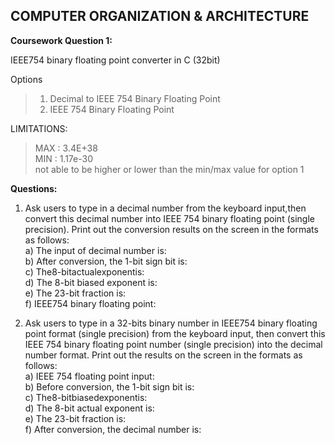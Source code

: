 ## COMPUTER ORGANIZATION & ARCHITECTURE

**Coursework Question 1:**

IEEE754 binary floating point converter in C (32bit)

Options
> 1. Decimal to IEEE 754 Binary Floating Point
> 2. IEEE 754 Binary Floating Point

LIMITATIONS:
> MAX : 3.4E+38
> <br />MIN : 1.17e-30
> <br />not able to be higher or lower than the min/max value for option 1


**Questions:**

1. Ask users to type in a decimal number from the keyboard input,then convert this decimal number into IEEE 754 binary floating point (single precision). Print out the conversion results on the screen in the formats as follows:
<br />  a) The input of decimal number is:
<br />  b) After conversion, the 1-bit sign bit is:
<br />  c) The8-bitactualexponentis:
<br />  d) The 8-bit biased exponent is:
<br />  e) The 23-bit fraction is:
<br />  f) IEEE754 binary floating point:

2. Ask users to type in a 32-bits binary number in IEEE754 binary floating point format (single precision) from the keyboard input, then convert this IEEE 754 binary floating point number (single precision) into the decimal number format. Print out the results on the screen in the formats as follows:
<br />  a) IEEE 754 floating point input:
<br />  b) Before conversion, the 1-bit sign bit is:
<br />  c) The8-bitbiasedexponentis:
<br />  d) The 8-bit actual exponent is:
<br />  e) The 23-bit fraction is:
<br />  f) After conversion, the decimal number is:
